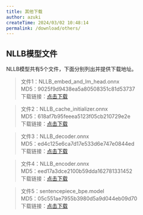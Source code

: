 ```yaml
---
title: 其他下载
author: azuki
createTime: 2024/03/02 10:48:14
permalink: /download/others/
---
```


## NLLB模型文件

NLLB模型共有5个文件，下面分别列出并提供下载地址。

> 文件1：NLLB_embed_and_lm_head.onnx  
> MD5：9025f9d9438ea5a80508351c81d53737  
> 下载链接：[点击下载](https://www.123865.com/s/2f38Vv-XzszH)  

> 文件2：NLLB_cache_initializer.onnx  
> MD5：618af7b95feeea5123f05cb210729e2e  
> 下载链接：[点击下载](https://www.123865.com/s/2f38Vv-nzszH)  

> 文件3：NLLB_decoder.onnx  
> MD5：ed4c125e6ca7d17e533d6e747e0844ed  
> 下载链接：[点击下载](https://www.123865.com/s/2f38Vv-2zszH)  

> 文件4：NLLB_encoder.onnx  
> MD5：eed17a3dce2100b59dda162781331452  
> 下载链接：[点击下载](https://www.123865.com/s/2f38Vv-WzszH)  

> 文件5：sentencepiece_bpe.model  
> MD5：05c551ae7955b3980d5a9d044eb09d70  
> 下载链接：[点击下载](https://www.123865.com/s/2f38Vv-NzszH)  